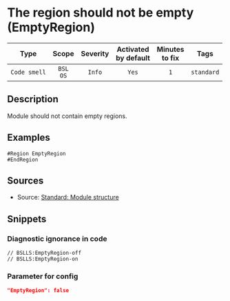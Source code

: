 # The region should not be empty (EmptyRegion)

|      Type      |    Scope    |     Severity     |    Activated<br>by default    |    Minutes<br>to fix    |    Tags    |
|:-------------:|:-----------------------------:|:----------------:|:------------------------------:|:-----------------------------------:|:----------:|
| `Code smell` |         `BSL`<br>`OS`         | `Info` |              `Yes`              |                 `1`                 | `standard` |

<!-- Блоки выше заполняются автоматически, не трогать -->
## Description
Module should not contain empty regions.
<!-- Описание диагностики заполняется вручную. Необходимо понятным языком описать смысл и схему работу -->

## Examples
<!-- В данном разделе приводятся примеры, на которые диагностика срабатывает, а также можно привести пример, как можно исправить ситуацию -->
```bsl
#Region EmptyRegion
#EndRegion
```

## Sources

* Source: [Standard: Module structure](https://its.1c.ru/db/v8std#content:455:hdoc)

## Snippets

<!-- Блоки ниже заполняются автоматически, не трогать -->
### Diagnostic ignorance in code

```bsl
// BSLLS:EmptyRegion-off
// BSLLS:EmptyRegion-on
```

### Parameter for config

```json
"EmptyRegion": false
```
